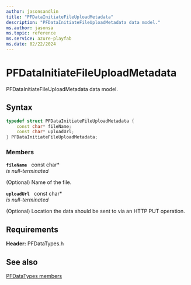 ```yaml
---
author: jasonsandlin
title: "PFDataInitiateFileUploadMetadata"
description: "PFDataInitiateFileUploadMetadata data model."
ms.author: jasonsa
ms.topic: reference
ms.service: azure-playfab
ms.date: 02/22/2024
---
```


# PFDataInitiateFileUploadMetadata  

PFDataInitiateFileUploadMetadata data model.  

## Syntax  
  
```cpp
typedef struct PFDataInitiateFileUploadMetadata {  
    const char* fileName;  
    const char* uploadUrl;  
} PFDataInitiateFileUploadMetadata;  
```
  
### Members  
  
**`fileName`** &nbsp; const char*  
*is null-terminated*  
  
(Optional) Name of the file.
  
**`uploadUrl`** &nbsp; const char*  
*is null-terminated*  
  
(Optional) Location the data should be sent to via an HTTP PUT operation.
  
  
## Requirements  
  
**Header:** PFDataTypes.h
  
## See also  
[PFDataTypes members](../pfdatatypes_members.md)  

  
  
